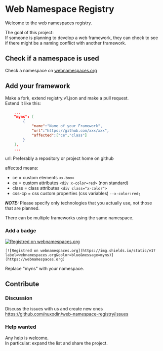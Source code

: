 # Web Namespace Registry
Welcome to the web namespaces registry.  

The goal of this project:  
If someone is planning to develop a web framework, they can check to see if there might be a naming conflict with another framework.

## Check if a namespace is used
Check a namespace on [webnamespaces.org](
  https://webnamespaces.org
)

## Add your framework
Make a fork, extend registry.v1.json and make a pull request.  
Extend it like this:
```json
    ...
    "myns": [
        {
            "name":"Name of your Framework",
            "url":"https://github.com/xxx/xxx",
            "affected":["ce","class"]
        }
    ],
    ...
```
url: Preferably a repository or project home on github  

affected means:  
- ce = custom elements `<x-box>`
- ca = custom attributes `<div x-color=red>` (non standard)
- class = class attributes `<div class="x-color">`
- css-cp = css custom properties (css variables) `--x-color:red;`   

**_NOTE:_** Please specify only technologies that you actually use, not those that are planned.

There can be multiple frameworks using the same namespace.  


### Add a badge
[![Registred on webnamespaces.org](https://img.shields.io/static/v1?label=webnamespaces.org&color=blue&message=myns)](https://webnamespaces.org)
```
[![Registred on webnamespaces.org](https://img.shields.io/static/v1?label=webnamespaces.org&color=blue&message=myns)](https://webnamespaces.org)
```
Replace "myns" with your namespace.

## Contribute

### Discussion
Discuss the issues with us and create new ones
https://github.com/nuxodin/web-namespace-registry/issues


### Help wanted
Any help is welcome.  
In particular: expand the list and share the project.  
